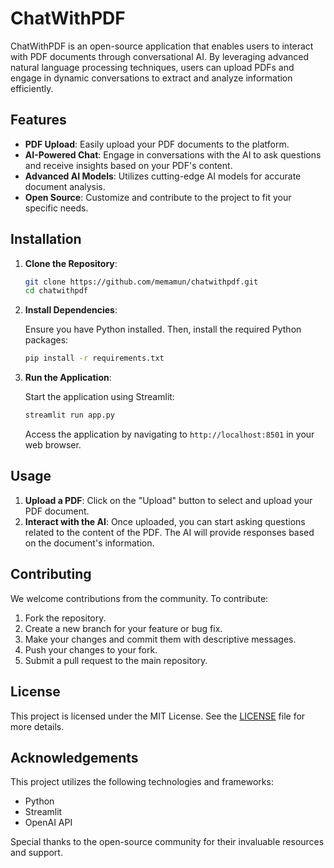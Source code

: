# ChatWithPDF

ChatWithPDF is an open-source application that enables users to interact with PDF documents through conversational AI. By leveraging advanced natural language processing techniques, users can upload PDFs and engage in dynamic conversations to extract and analyze information efficiently.

## Features

- **PDF Upload**: Easily upload your PDF documents to the platform.
- **AI-Powered Chat**: Engage in conversations with the AI to ask questions and receive insights based on your PDF's content.
- **Advanced AI Models**: Utilizes cutting-edge AI models for accurate document analysis.
- **Open Source**: Customize and contribute to the project to fit your specific needs.

## Installation

1. **Clone the Repository**:

   ```bash
   git clone https://github.com/memamun/chatwithpdf.git
   cd chatwithpdf
   ```

2. **Install Dependencies**:

   Ensure you have Python installed. Then, install the required Python packages:

   ```bash
   pip install -r requirements.txt
   ```

3. **Run the Application**:

   Start the application using Streamlit:

   ```bash
   streamlit run app.py
   ```

   Access the application by navigating to `http://localhost:8501` in your web browser.

## Usage

1. **Upload a PDF**: Click on the "Upload" button to select and upload your PDF document.
2. **Interact with the AI**: Once uploaded, you can start asking questions related to the content of the PDF. The AI will provide responses based on the document's information.

## Contributing

We welcome contributions from the community. To contribute:

1. Fork the repository.
2. Create a new branch for your feature or bug fix.
3. Make your changes and commit them with descriptive messages.
4. Push your changes to your fork.
5. Submit a pull request to the main repository.

## License

This project is licensed under the MIT License. See the [LICENSE](LICENSE) file for more details.

## Acknowledgements

This project utilizes the following technologies and frameworks:

- Python
- Streamlit
- OpenAI API

Special thanks to the open-source community for their invaluable resources and support.
